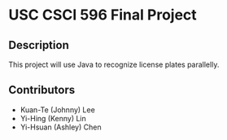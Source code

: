 # USC CSCI 596 Final Project

## Description

This project will use Java to recognize license plates parallelly.

## Contributors

- Kuan-Te (Johnny) Lee
- Yi-Hing (Kenny) Lin
- Yi-Hsuan (Ashley) Chen
